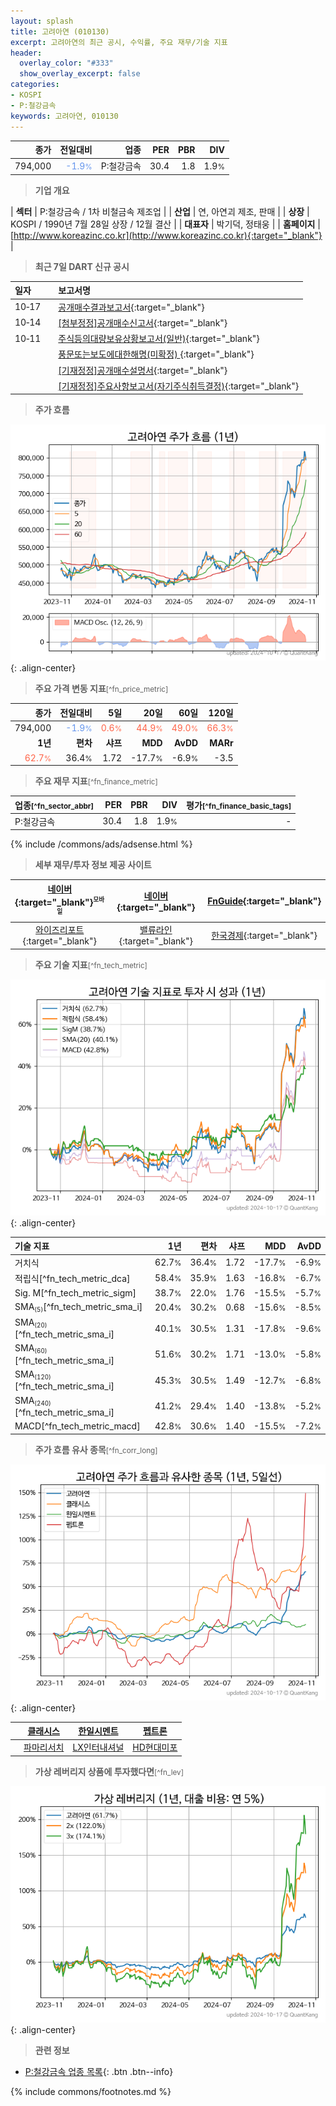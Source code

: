 ```yaml
---
layout: splash
title: 고려아연 (010130)
excerpt: 고려아연의 최근 공시, 수익률, 주요 재무/기술 지표
header:
  overlay_color: "#333"
  show_overlay_excerpt: false
categories:
- KOSPI
- P:철강금속
keywords: 고려아연, 010130
---
```


| **종가** | **전일대비** | **업종** | **PER** | **PBR** | **DIV** |
| -------: | -----------: | -------: | ------: | ------: | ------: |
| 794,000 | <span style="color: cornflowerblue">-1.9<small>%</small></span> | P:철강금속 | 30.4 | 1.8 | 1.9<small>%</small> |

<!-- more -->


> **기업 개요**<a id="company"></a>

| <span style="white-space:nowrap;">**섹터**</span> | P:철강금속 / 1차 비철금속 제조업 |
| <span style="white-space:nowrap;">**산업**</span> | 연, 아연괴 제조, 판매 |
| <span style="white-space:nowrap;">**상장**</span> | KOSPI / 1990년 7월 28일 상장 / 12월 결산 |
| <span style="white-space:nowrap;">**대표자**</span> | 박기덕, 정태웅 |
| <span style="white-space:nowrap;">**홈페이지**</span> | [http://www.koreazinc.co.kr](http://www.koreazinc.co.kr){:target="_blank"} |


> **최근 7일 DART 신규 공시**<a id="dart"></a>

| **일자** |      | **보고서명** |
| :------- | :--- | :----------- |
| 10&#x2011;17 | | [공개매수결과보고서](https://dart.fss.or.kr/dsaf001/main.do?rcpNo=20241017000004){:target="_blank"} |
| 10&#x2011;14 | | [[첨부정정]공개매수신고서](https://dart.fss.or.kr/dsaf001/main.do?rcpNo=20241014000004){:target="_blank"} |
| 10&#x2011;11 | | [주식등의대량보유상황보고서(일반)](https://dart.fss.or.kr/dsaf001/main.do?rcpNo=20241011000430){:target="_blank"} |
|  | | [풍문또는보도에대한해명(미확정)              ](https://dart.fss.or.kr/dsaf001/main.do?rcpNo=20241011800306){:target="_blank"} |
|  | | [[기재정정]공개매수설명서](https://dart.fss.or.kr/dsaf001/main.do?rcpNo=20241011000066){:target="_blank"} |
|  | | [[기재정정]주요사항보고서(자기주식취득결정)](https://dart.fss.or.kr/dsaf001/main.do?rcpNo=20241011000053){:target="_blank"} |


> **주가 흐름**<a id="price"></a>

![010130](/stock/images/010130.png){: .align-center}


> **주요 가격 변동 지표**<small>[^fn_price_metric]</small>

| **종가** | **전일대비** | **5일** | **20일** | **60일** | **120일** |
| -------: | -----------: | ------: | -------: | -------: | --------: |
| 794,000 | <span style="color: cornflowerblue">-1.9<small>%</small></span> | <span style="color: tomato">0.6<small>%</small></span> | <span style="color: tomato">44.9<small>%</small></span> | <span style="color: tomato">49.0<small>%</small></span> | <span style="color: tomato">66.3<small>%</small></span> |
| **1년** | **편차** | **샤프** | **MDD** | **AvDD** | **MARr** |
| <span style="color: tomato">62.7<small>%</small></span> | 36.4<small>%</small> | 1.72 | -17.7<small>%</small> | -6.9<small>%</small> | -3.5 |


> **주요 재무 지표**<small>[^fn_finance_metric]</small>

| **업종**<small>[^fn_sector_abbr]</small> | **PER** | **PBR** | **DIV** | **평가**<small>[^fn_finance_basic_tags]</small> |
| :--------------------------------------- | ------: | ------: | ------: | ----------------------------------------------: |
| P:철강금속 | 30.4 | 1.8 | 1.9<small>%</small> | - |



{% include /commons/ads/adsense.html %}

> **세부 재무/투자 정보 제공 사이트**

| [네이버](https://m.stock.naver.com/domestic/stock/010130/finance/summary){:target="_blank"}<sup><small>모바일</small></sup> | [네이버](https://finance.naver.com/item/coinfo.naver?code=010130){:target="_blank"} | [FnGuide](https://comp.fnguide.com/SVO2/ASP/SVD_Invest.asp?gicode=A010130&MenuYn=Y){:target="_blank"} |
| :---: | :---: | :---: |
| [와이즈리포트](https://comp.wisereport.co.kr/company/c1040001.aspx?cmp_cd=010130){:target="_blank"} | [밸류라인](https://www.valueline.co.kr/finance/summary/010130){:target="_blank"} | [한국경제](https://markets.hankyung.com/stock/010130/financial-summary){:target="_blank"} |


> **주요 기술 지표**<small>[^fn_tech_metric]</small>


![010130](/stock/images/010130_tech.png){: .align-center}

| **기술 지표** | **1년** | **편차** | **샤프** | **MDD** | **AvDD** |
| :------------ | ------: | -----------: | -------: | ------: | -------: |
| 거치식 | 62.7<small>%</small> | 36.4<small>%</small> | 1.72 | -17.7<small>%</small> | -6.9<small>%</small> |
| 적립식[^fn_tech_metric_dca] | 58.4<small>%</small> | 35.9<small>%</small> | 1.63 | -16.8<small>%</small> | -6.7<small>%</small> |
| Sig. M[^fn_tech_metric_sigm] | 38.7<small>%</small> | 22.0<small>%</small> | 1.76 | -15.5<small>%</small> | -5.7<small>%</small> |
| SMA<small><sub>(5)</sub></small>[^fn_tech_metric_sma_i] | 20.4<small>%</small> | 30.2<small>%</small> | 0.68 | -15.6<small>%</small> | -8.5<small>%</small> |
| SMA<small><sub>(20)</sub></small>[^fn_tech_metric_sma_i] | 40.1<small>%</small> | 30.5<small>%</small> | 1.31 | -17.8<small>%</small> | -9.6<small>%</small> |
| SMA<small><sub>(60)</sub></small>[^fn_tech_metric_sma_i] | 51.6<small>%</small> | 30.2<small>%</small> | 1.71 | -13.0<small>%</small> | -5.8<small>%</small> |
| SMA<small><sub>(120)</sub></small>[^fn_tech_metric_sma_i] | 45.3<small>%</small> | 30.5<small>%</small> | 1.49 | -12.7<small>%</small> | -6.8<small>%</small> |
| SMA<small><sub>(240)</sub></small>[^fn_tech_metric_sma_i] | 41.2<small>%</small> | 29.4<small>%</small> | 1.40 | -13.8<small>%</small> | -5.2<small>%</small> |
| MACD[^fn_tech_metric_macd] | 42.8<small>%</small> | 30.6<small>%</small> | 1.40 | -15.5<small>%</small> | -7.2<small>%</small> |


> **주가 흐름 유사 종목**<a id="corr"></a><small>[^fn_corr_long]</small>

![010130](/stock/images/010130_corr.png){: .align-center}

|       | [클래시스](/214150/) | [한일시멘트](/300720/) | [펩트론](/087010/) |
| :---: | :------------------------------------: | :------------------------------------: | :------------------------------------: |
|       | [파마리서치](/214450/) | [LX인터내셔널](/001120/) | [HD현대미포](/010620/) |


> **가상 레버리지 상품에 투자했다면**<a id="2x"></a><small>[^fn_lev]</small>

![010130](/stock/images/010130_2x.png){: .align-center}


> **관련 정보**

- [P:철강금속 업종 목록](/stats/sector/kospi_업종_철강금속_종목/){: .btn .btn--info}

{% include commons/footnotes.md %}